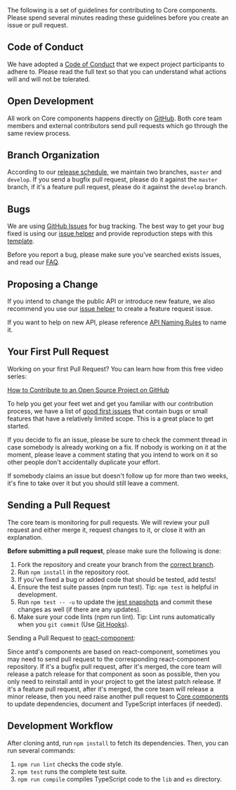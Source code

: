The following is a set of guidelines for contributing to Core components. Please spend several minutes reading these guidelines before you create an issue or pull request.

## Code of Conduct

We have adopted a [Code of Conduct](https://github.com/alfa-laboratory/core-components/blob/master/CODE_OF_CONDUCT.md) that we expect project participants to adhere to. Please read the full text so that you can understand what actions will and will not be tolerated.

## Open Development

All work on Core components happens directly on [GitHub](https://github.com/alfa-laboratory/core-components). Both core team members and external contributors send pull requests which go through the same review process.

## Branch Organization

According to our [release schedule](changelog#Release-Schedule), we maintain two branches, `master` and `develop`. If you send a bugfix pull request, please do it against the `master` branch, if it's a feature pull request, please do it against the `develop` branch.

## Bugs

We are using [GitHub Issues](https://github.com/alfa-laboratory/core-components/issues) for bug tracking. The best way to get your bug fixed is using our [issue helper](http://new-issue.ant.design) and provide reproduction steps with this [template](https://u.ant.design/codesandbox-repro).

Before you report a bug, please make sure you've searched exists issues, and read our [FAQ](/docs/react/faq).

## Proposing a Change

If you intend to change the public API or introduce new feature, we also recommend you use our [issue helper](http://new-issue.ant.design) to create a feature request issue.

If you want to help on new API, please reference [API Naming Rules](https://github.com/alfa-laboratory/core-components/wiki/API-Naming-rules) to name it.

## Your First Pull Request

Working on your first Pull Request? You can learn how from this free video series:

[How to Contribute to an Open Source Project on GitHub](https://egghead.io/courses/how-to-contribute-to-an-open-source-project-on-github)

To help you get your feet wet and get you familiar with our contribution process, we have a list of [good first issues](https://github.com/alfa-laboratory/core-components/issues?q=is%3Aissue+is%3Aopen+label%3A%22good+first+issue%22) that contain bugs or small features that have a relatively limited scope. This is a great place to get started.

If you decide to fix an issue, please be sure to check the comment thread in case somebody is already working on a fix. If nobody is working on it at the moment, please leave a comment stating that you intend to work on it so other people don't accidentally duplicate your effort.

If somebody claims an issue but doesn't follow up for more than two weeks, it's fine to take over it but you should still leave a comment.

## Sending a Pull Request

The core team is monitoring for pull requests. We will review your pull request and either merge it, request changes to it, or close it with an explanation.

**Before submitting a pull request**, please make sure the following is done:

1. Fork the repository and create your branch from the [correct branch](#Branch-Organization).
1. Run `npm install` in the repository root.
1. If you've fixed a bug or added code that should be tested, add tests!
1. Ensure the test suite passes (npm run test). Tip: `npm test` is helpful in development.
1. Run `npm test -- -u` to update the [jest snapshots](http://facebook.github.io/jest/docs/en/snapshot-testing.html#snapshot-testing-with-jest) and commit these changes as well (if there are any updates).
1. Make sure your code lints (npm run lint). Tip: Lint runs automatically when you `git commit` (Use [Git Hooks](https://git-scm.com/book/en/v2/Customizing-Git-Git-Hooks)).


Sending a Pull Request to [react-component](https://github.com/react-component/):

Since antd's components are based on react-component, sometimes you may need to send pull request to the corresponding react-component repository. If it's a bugfix pull request, after it's merged, the core team will release a patch release for that component as soon as possible, then you only need to reinstall antd in your project to get the latest patch release. If it's a feature pull request, after it's merged, the core team will release a minor release, then you need raise another pull request to [Core components](https://github.com/alfa-laboratory/core-components/) to update dependencies, document and TypeScript interfaces (if needed).

## Development Workflow

After cloning antd, run `npm install` to fetch its dependencies. Then, you can run several commands:

1. `npm run lint` checks the code style.
1. `npm test` runs the complete test suite.
1. `npm run compile` compiles TypeScript code to the `lib` and `es` directory.
